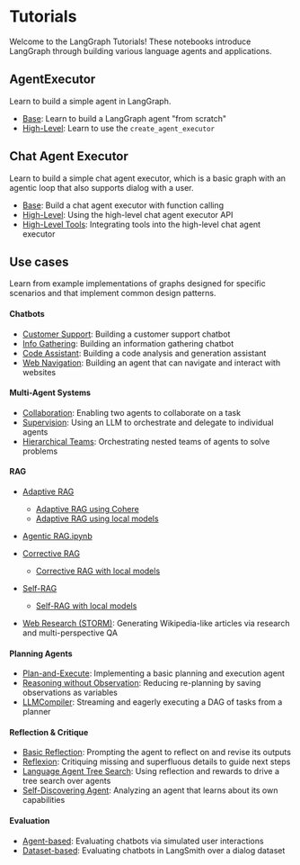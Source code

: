 # Tutorials

Welcome to the LangGraph Tutorials! These notebooks introduce LangGraph through building various language agents and applications.

## AgentExecutor

Learn to build a simple agent in LangGraph.

- [Base](agent_executor/base.ipynb): Learn to build a LangGraph agent "from scratch"
- [High-Level](agent_executor/high-level.ipynb): Learn to use the `create_agent_executor`

## Chat Agent Executor

Learn to build a simple chat agent executor, which is a basic graph with an agentic loop that also supports dialog with a user.

- [Base](chat_agent_executor_with_function_calling/base.ipynb): Build a chat agent executor with function calling
- [High-Level](chat_agent_executor_with_function_calling/high-level.ipynb): Using the high-level chat agent executor API
- [High-Level Tools](chat_agent_executor_with_function_calling/high-level-tools.ipynb): Integrating tools into the high-level chat agent executor

## Use cases

Learn from example implementations of graphs designed for specific scenarios and that implement common design patterns.

#### Chatbots

- [Customer Support](chatbots/customer-support.ipynb): Building a customer support chatbot
- [Info Gathering](chatbots/information-gather-prompting.ipynb): Building an information gathering chatbot  
- [Code Assistant](code_assistant/langgraph_code_assistant.ipynb): Building a code analysis and generation assistant
- [Web Navigation](web-navigation/web_voyager.ipynb): Building an agent that can navigate and interact with websites


#### Multi-Agent Systems

- [Collaboration](multi_agent/multi-agent-collaboration.ipynb): Enabling two agents to collaborate on a task  
- [Supervision](multi_agent/agent_supervisor.ipynb): Using an LLM to orchestrate and delegate to individual agents
- [Hierarchical Teams](multi_agent/hierarchical_agent_teams.ipynb): Orchestrating nested teams of agents to solve problems

#### RAG

- [Adaptive RAG](rag/langgraph_adaptive_rag.ipynb)
    - [Adaptive RAG using Cohere](rag/langgraph_adaptive_rag_cohere.ipynb) 
    - [Adaptive RAG using local models](rag/langgraph_adaptive_rag_local.ipynb)
- [Agentic RAG.ipynb](rag/langgraph_agentic_rag.ipynb)
- [Corrective RAG](rag/langgraph_crag.ipynb)
    - [Corrective RAG with local models](rag/langgraph_crag_local.ipynb)
- [Self-RAG](rag/langgraph_self_rag.ipynb)
    - [Self-RAG with local models](rag/langgraph_self_rag_local.ipynb)

- [Web Research (STORM)](storm/storm.ipynb): Generating Wikipedia-like articles via research and multi-perspective QA


#### Planning Agents

- [Plan-and-Execute](plan-and-execute/plan-and-execute.ipynb): Implementing a basic planning and execution agent  
- [Reasoning without Observation](rewoo/rewoo.ipynb): Reducing re-planning by saving observations as variables 
- [LLMCompiler](llm-compiler/LLMCompiler.ipynb): Streaming and eagerly executing a DAG of tasks from a planner

#### Reflection & Critique 

- [Basic Reflection](reflection/reflection.ipynb): Prompting the agent to reflect on and revise its outputs
- [Reflexion](reflexion/reflexion.ipynb): Critiquing missing and superfluous details to guide next steps
- [Language Agent Tree Search](lats/lats.ipynb): Using reflection and rewards to drive a tree search over agents
- [Self-Discovering Agent](self-discover/self-discover.ipynb): Analyzing an agent that learns about its own capabilities


#### Evaluation

- [Agent-based](chatbot-simulation-evaluation/agent-simulation-evaluation.ipynb): Evaluating chatbots via simulated user interactions
- [Dataset-based](chatbot-simulation-evaluation/langsmith-agent-simulation-evaluation.ipynb): Evaluating chatbots in LangSmith over a dialog dataset